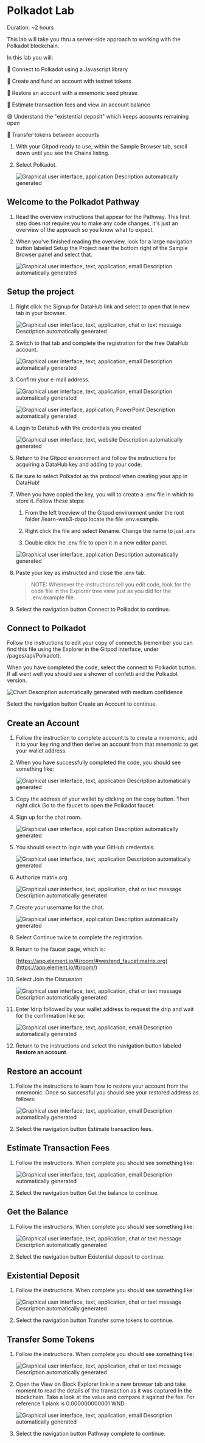 # Polkadot Lab

Duration: ~2 hours

This lab will take you thru a server-side approach to working with the
Polkadot blockchain.

In this lab you will:

🔌 Connect to Polkadot using a Javascript library

🏦 Create and fund an account with testnet tokens

🌱 Restore an account with a mnemonic seed phrase

🤔 Estimate transaction fees and view an account balance

😅 Understand the \"existential deposit\" which keeps accounts remaining
open

💸 Transfer tokens between accounts

1. With your Gitpod ready to use, within the Sample Browser tab, scroll
down until you see the Chains listing.

2. Select Polkadot.

    ![Graphical user interface, application Description automatically generated](./images/media/image9.png)

## Welcome to the Polkadot Pathway

1. Read the overview instructions that appear for the Pathway. This first
step does not require you to make any code changes, it's just an
overview of the approach so you know what to expect.

2. When you've finished reading the overview, look for a large navigation
button labeled Setup the Project near the bottom right of the Sample
Browser panel and select that.

    ![Graphical user interface, text, application, email Description automatically generated](./images/media/image10.png)

## Setup the project

1. Right click the Signup for DataHub link and select to open
that in new tab in your browser.

    ![Graphical user interface, text, application, chat or text message Description automatically generated](./images/media/image11.png)

2. Switch to that tab and complete the registration for the free DataHub
account.

    ![Graphical user interface, text, application, email Description automatically generated](./images/media/image12.png)

3. Confirm your e-mail address.

    ![Graphical user interface, text, application, email Description automatically generated](./images/media/image13.png)

    ![Graphical user interface, application, PowerPoint Description automatically generated](./images/media/image14.png)

4. Login to Datahub with the credentials you created

    ![Graphical user interface, text, website Description automatically generated](./images/media/image15.png)

5. Return to the Gitpod environment and follow the instructions for
acquiring a DataHub key and adding to your code.

6. Be sure to select Polkadot as the protocol when creating your app in
DataHub!

7. When you have copied the key, you will to create a .env file in which to
store it. Follow these steps:

   1. From the left treeview of the Gitpod environment under the root
    folder /learn-web3-dapp locate the file .env.example.

   2. Right click the file and select Rename. Change the name to just .env

   3. Double click the .env file to open it in a new editor panel.

    ![Graphical user interface, application Description automatically generated](./images/media/image16.png)

8. Paste your key as instructed and close the .env tab.

    > NOTE: Whenever the instructions tell you edit code, look for the code file in the Explorer tree view just as you did for the .env.example file.

9. Select the navigation button Connect to Polkadot to continue.

## Connect to Polkadot

Follow the instructions to edit your copy of connect.ts (remember you
can find this file using the Explorer in the Gitpod interface, under
/pages/api/Polkadot).

When you have completed the code, select the connect to Polkadot button.
If all went well you should see a shower of confetti and the Polkadot
version.

![Chart Description automatically generated with medium confidence](./images/media/image17.png)

Select the navigation button Create an Account to continue.

## Create an Account

1. Follow the instruction to complete account.ts to create a mnemonic, add
it to your key ring and then derive an account from that mnemonic to get
your wallet address.

2. When you have successfully completed the code, you should see something
like:

    ![Graphical user interface, text, application Description automatically generated](./images/media/image18.png)

3. Copy the address of your wallet by clicking on the copy button. Then
right click Go to the faucet to open the Polkadot faucet.

4. Sign up for the chat room.

    ![Graphical user interface, application Description automatically generated](./images/media/image19.png)

5. You should select to login with your GitHub credentials.

    ![Graphical user interface, text, application Description automatically generated](./images/media/image20.png)

6. Authorize matrix.org

    ![Graphical user interface, text, application, chat or text message Description automatically generated](./images/media/image21.png)

7. Create your username for the chat.

    ![Graphical user interface, application Description automatically generated](./images/media/image22.png)

8. Select Continue twice to complete the registration.

9. Return to the faucet page, which is:

    [https://app.element.io/#/room/#westend_faucet:matrix.org](https://app.element.io/#/room/)

10. Select Join the Discussion

    ![Graphical user interface, text, application, chat or text message Description automatically generated](./images/media/image23.png)

11. Enter !drip followed by your wallet address to request the drip and wait
for the confirmation like so:

    ![Graphical user interface, text, application, email Description automatically generated](./images/media/image24.png)

12. Return to the instructions and select the navigation button labeled **Restore an account**.

## Restore an account

1. Follow the instructions to learn how to restore your account from the
mnemonic. Once so successful you should see your restored address as
follows:

    ![Graphical user interface, text, application, email Description automatically generated](./images/media/image25.png)

2. Select the navigation button Estimate transaction fees.

## Estimate Transaction Fees

1. Follow the instructions. When complete you should see something like:

    ![Graphical user interface, text, application, email Description automatically generated](./images/media/image26.png)

2. Select the navigation button Get the balance to continue.

## Get the Balance

1. Follow the instructions. When complete you should see something like:

    ![Graphical user interface, text, application, chat or text message Description automatically generated](./images/media/image27.png)

2. Select the navigation button Existential deposit to continue.

## Existential Deposit

1. Follow the instructions. When complete you should see something like:

    ![Graphical user interface, text, application, chat or text message Description automatically generated](./images/media/image28.png)

2. Select the navigation button Transfer some tokens to continue.

## Transfer Some Tokens

1. Follow the instructions. When complete you should see something like:

    ![Graphical user interface, text, application, chat or text message Description automatically generated](./images/media/image29.png)

2. Open the View on Block Explorer link in a new browser tab and take
moment to read the details of the transaction as it was captured in the
blockchain. Take a look at the value and compare it against the fee. For
reference 1 plank is 0.000000000001 WND.

    ![Graphical user interface, text, application, email Description automatically generated](./images/media/image30.png)

3. Select the navigation button Pathway complete to continue.

